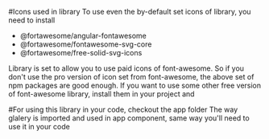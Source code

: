 #Icons used in library
To use even the by-default set icons of library, you need to install

- @fortawesome/angular-fontawesome
- @fortawesome/fontawesome-svg-core
- @fortawesome/free-solid-svg-icons

Library is set to allow you to use paid icons of font-awesome. So if you don't use the pro version of icon set from font-awesome, the above set of npm packages are good enough. If you want to use some other free version of font-awesome library, install them in your project and


#For using this library in your code, checkout the app folder
The way glalery is imported and used in app component, same way you'll need to use it in your code